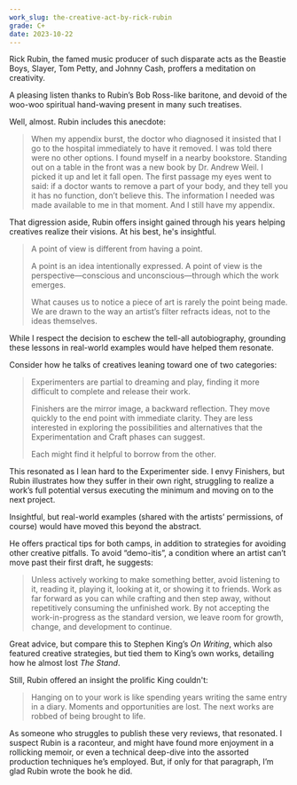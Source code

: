 ```yaml
---
work_slug: the-creative-act-by-rick-rubin
grade: C+
date: 2023-10-22
---
```


Rick Rubin, the famed music producer of such disparate acts as the Beastie Boys, Slayer, Tom Petty, and Johnny Cash, proffers a meditation on creativity.

<!-- end -->

A pleasing listen thanks to Rubin’s Bob Ross-like baritone, and devoid of the woo-woo spiritual hand-waving present in many such treatises.

Well, almost. Rubin includes this anecdote:

> When my appendix burst, the doctor who diagnosed it insisted that I go to the hospital immediately to have it removed. I was told there were no other options. I found myself in a nearby bookstore. Standing out on a table in the front was a new book by Dr. Andrew Weil. I picked it up and let it fall open. The first passage my eyes went to said: if a doctor wants to remove a part of your body, and they tell you it has no function, don’t believe this. The information I needed was made available to me in that moment. And I still have my appendix.

That digression aside, Rubin offers insight gained through his years helping creatives realize their visions. At his best, he's insightful.

> A point of view is different from having a point.
>
> A point is an idea intentionally expressed. A point of view is the perspective—conscious and unconscious—through which the work emerges.
>
> What causes us to notice a piece of art is rarely the point being made. We are drawn to the way an artist’s filter refracts ideas, not to the ideas themselves.

While I respect the decision to eschew the tell-all autobiography, grounding these lessons in real-world examples would have helped them resonate.

Consider how he talks of creatives leaning toward one of two categories:

> Experimenters are partial to dreaming and play, finding it more difficult to complete and release their work.
>
> Finishers are the mirror image, a backward reflection. They move quickly to the end point with immediate clarity. They are less interested in exploring the possibilities and alternatives that the Experimentation and Craft phases can suggest.
>
> Each might find it helpful to borrow from the other.

This resonated as I lean hard to the Experimenter side. I envy Finishers, but Rubin illustrates how they suffer in their own right, struggling to realize a work’s full potential versus executing the minimum and moving on to the next project.

Insightful, but real-world examples (shared with the artists’ permissions, of course) would have moved this beyond the abstract.

He offers practical tips for both camps, in addition to strategies for avoiding other creative pitfalls. To avoid “demo-itis”, a condition where an artist can’t move past their first draft, he suggests:

> Unless actively working to make something better, avoid listening to it, reading it, playing it, looking at it, or showing it to friends. Work as far forward as you can while crafting and then step away, without repetitively consuming the unfinished work. By not accepting the work-in-progress as the standard version, we leave room for growth, change, and development to continue.

Great advice, but compare this to <span data-work-slug="on-writing-by-stephen-king">Stephen King’s _On Writing_</span>, which also featured creative strategies, but tied them to King’s own works, detailing how he almost lost <span data-work-slug="the-stand-by-stephen-king">_The Stand_</span>.

Still, Rubin offered an insight the prolific King couldn't:

> Hanging on to your work is like spending years writing the same entry in a diary. Moments and opportunities are lost. The next works are robbed of being brought to life.

As someone who struggles to publish these very reviews, that resonated. I suspect Rubin is a raconteur, and might have found more enjoyment in a rollicking memoir, or even a technical deep-dive into the assorted production techniques he’s employed. But, if only for that paragraph, I’m glad Rubin wrote the book he did.
